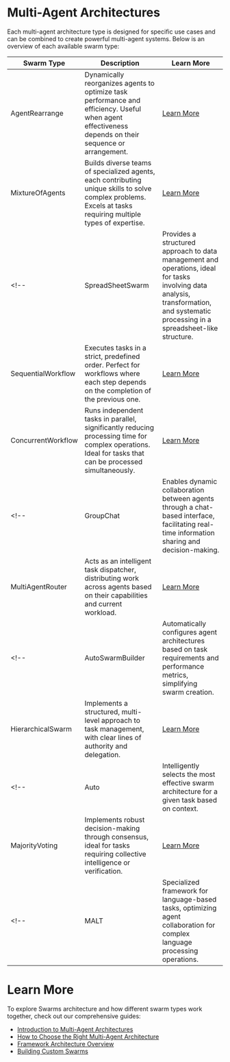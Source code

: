 # Multi-Agent Architectures

Each multi-agent architecture type is designed for specific use cases and can be combined to create powerful multi-agent systems. Below is an overview of each available swarm type:

| Swarm Type           | Description                                                                  | Learn More |
|----------------------|------------------------------------------------------------------------------|------------|
| AgentRearrange       | Dynamically reorganizes agents to optimize task performance and efficiency. Useful when agent effectiveness depends on their sequence or arrangement. | [Learn More](agent_rearrange.md) |
| MixtureOfAgents      | Builds diverse teams of specialized agents, each contributing unique skills to solve complex problems. Excels at tasks requiring multiple types of expertise. | [Learn More](mixture_of_agents.md) |
<!-- | SpreadSheetSwarm     | Provides a structured approach to data management and operations, ideal for tasks involving data analysis, transformation, and systematic processing in a spreadsheet-like structure. | [Learn More](spreadsheet_swarm.md) | -->
| SequentialWorkflow   | Executes tasks in a strict, predefined order. Perfect for workflows where each step depends on the completion of the previous one. | [Learn More](sequential_workflow.md) |
| ConcurrentWorkflow   | Runs independent tasks in parallel, significantly reducing processing time for complex operations. Ideal for tasks that can be processed simultaneously. | [Learn More](concurrent_workflow.md) |
<!-- | GroupChat            | Enables dynamic collaboration between agents through a chat-based interface, facilitating real-time information sharing and decision-making. | [Learn More](group_chat.md) | -->
| MultiAgentRouter     | Acts as an intelligent task dispatcher, distributing work across agents based on their capabilities and current workload. | [Learn More](multi_agent_router.md) |
<!-- | AutoSwarmBuilder     | Automatically configures agent architectures based on task requirements and performance metrics, simplifying swarm creation. | [Learn More](auto_swarm_builder.md) |
| HierarchicalSwarm    | Implements a structured, multi-level approach to task management, with clear lines of authority and delegation. | [Learn More](hierarchical_swarm.md) | -->
<!-- | Auto                | Intelligently selects the most effective swarm architecture for a given task based on context. | [Learn More](auto.md) | -->
| MajorityVoting       | Implements robust decision-making through consensus, ideal for tasks requiring collective intelligence or verification. | [Learn More](majority_voting.md) |
<!-- | MALT                | Specialized framework for language-based tasks, optimizing agent collaboration for complex language processing operations. | [Learn More](malt.md) | -->

# Learn More

To explore Swarms architecture and how different swarm types work together, check out our comprehensive guides:

- [Introduction to Multi-Agent Architectures](/swarms/concept/swarm_architectures)
- [How to Choose the Right Multi-Agent Architecture](/swarms/concept/how_to_choose_swarms)
- [Framework Architecture Overview](/swarms/concept/framework_architecture)
- [Building Custom Swarms](/swarms/structs/custom_swarm)
